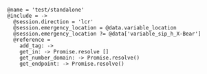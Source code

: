     @name = 'test/standalone'
    @include = ->
      @session.direction = 'lcr'
      @session.emergency_location = @data.variable_location
      @session.emergency_location ?= @data['variable_sip_h_X-Bear']
      @reference =
        add_tag: ->
        get_in: -> Promise.resolve []
        get_number_domain: -> Promise.resolve()
        get_endpoint: -> Promise.resolve()
